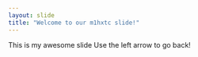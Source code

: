 ```yaml
---
layout: slide
title: "Welcome to our m1hxtc slide!"
---
```

This is my awesome slide
Use the left arrow to go back!
